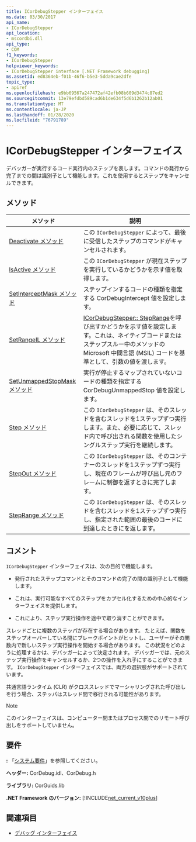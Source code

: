 ```yaml
---
title: ICorDebugStepper インターフェイス
ms.date: 03/30/2017
api_name:
- ICorDebugStepper
api_location:
- mscordbi.dll
api_type:
- COM
f1_keywords:
- ICorDebugStepper
helpviewer_keywords:
- ICorDebugStepper interface [.NET Framework debugging]
ms.assetid: ed8364eb-f01b-46f6-b5e3-5dda9cae2dfe
topic_type:
- apiref
ms.openlocfilehash: e9bb69567a247472af42efb08b609d3474c87ed2
ms.sourcegitcommit: 13e79efdbd589cad6b1de634f5d6b1262b12ab01
ms.translationtype: MT
ms.contentlocale: ja-JP
ms.lasthandoff: 01/28/2020
ms.locfileid: "76791789"
---
```

# <a name="icordebugstepper-interface"></a>ICorDebugStepper インターフェイス
デバッガーが実行するコード実行内のステップを表します。コマンドの発行から完了までの間は識別子として機能します。これを使用するとステップをキャンセルできます。  
  
## <a name="methods"></a>メソッド  
  
|メソッド|説明|  
|------------|-----------------|  
|[Deactivate メソッド](icordebugstepper-deactivate-method.md)|この `ICorDebugStepper` によって、最後に受信したステップのコマンドがキャンセルされます。|  
|[IsActive メソッド](icordebugstepper-isactive-method.md)|この `ICorDebugStepper` が現在ステップを実行しているかどうかを示す値を取得します。|  
|[SetInterceptMask メソッド](icordebugstepper-setinterceptmask-method.md)|ステップインするコードの種類を指定する CorDebugIntercept 値を設定します。|  
|[SetRangeIL メソッド](icordebugstepper-setrangeil-method.md)|[ICorDebugStepper:: StepRange](icordebugstepper-steprange-method.md)を呼び出すかどうかを示す値を設定します。これは、ネイティブコードまたはステップスルー中のメソッドの Microsoft 中間言語 (MSIL) コードを基準として、引数の値を渡します。|  
|[SetUnmappedStopMask メソッド](icordebugstepper-setunmappedstopmask-method.md)|実行が停止するマップされていないコードの種類を指定する CorDebugUnmappedStop 値を設定します。|  
|[Step メソッド](icordebugstepper-step-method.md)|この `ICorDebugStepper` は、そのスレッドを含むスレッドを1ステップずつ実行します。また、必要に応じて、スレッド内で呼び出される関数を使用したシングルステップ実行を継続します。|  
|[StepOut メソッド](icordebugstepper-stepout-method.md)|この `ICorDebugStepper` は、そのコンテナーのスレッドを1ステップずつ実行し、現在のフレームが呼び出し元のフレームに制御を返すときに完了します。|  
|[StepRange メソッド](icordebugstepper-steprange-method.md)|この `ICorDebugStepper` は、そのスレッドを含むスレッドを1ステップずつ実行し、指定された範囲の最後のコードに到達したときにを返します。|  
  
## <a name="remarks"></a>コメント  
 `ICorDebugStepper` インターフェイスは、次の目的で機能します。  
  
- 発行されたステップコマンドとそのコマンドの完了の間の識別子として機能します。  
  
- これは、実行可能なすべてのステップをカプセル化するための中心的なインターフェイスを提供します。  
  
- これにより、ステップ実行操作を途中で取り消すことができます。  
  
 スレッドごとに複数のステッパが存在する場合があります。 たとえば、関数をステップオーバーしている間にブレークポイントがヒットし、ユーザーがその関数内で新しいステップ実行操作を開始する場合があります。 この状況をどのように処理するかは、デバッガーによって決定されます。 デバッガーでは、元のステップ実行操作をキャンセルするか、2つの操作を入れ子にすることができます。 `ICorDebugStepper` インターフェイスでは、両方の選択肢がサポートされています。  
  
 共通言語ランタイム (CLR) がクロススレッドでマーシャリングされた呼び出しを行う場合、ステッパはスレッド間で移行される可能性があります。  
  
> [!NOTE]
> このインターフェイスは、コンピューター間またはプロセス間でのリモート呼び出しをサポートしていません。  
  
## <a name="requirements"></a>要件  
 **:** 「[システム要件](../../../../docs/framework/get-started/system-requirements.md)」を参照してください。  
  
 **ヘッダー:** CorDebug.idl、CorDebug.h  
  
 **ライブラリ:** CorGuids.lib  
  
 **.NET Framework のバージョン:** [!INCLUDE[net_current_v10plus](../../../../includes/net-current-v10plus-md.md)]  
  
## <a name="see-also"></a>関連項目

- [デバッグ インターフェイス](debugging-interfaces.md)
